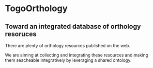 # TogoOrthology

## Toward an integrated database of orthology resoruces

There are plenty of orthology resources published on the web. 

We are aiming at collecting and integrating these resources and making them seacheable integratively by leveraging a shared ontology.
